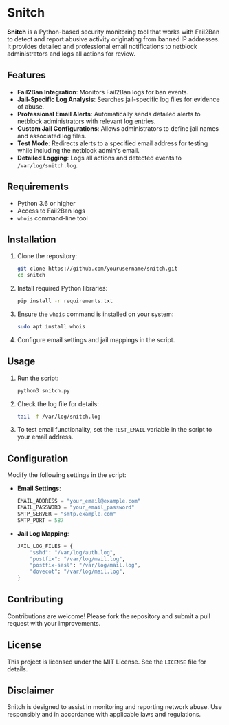# Snitch

**Snitch** is a Python-based security monitoring tool that works with Fail2Ban to detect and report abusive activity originating from banned IP addresses. It provides detailed and professional email notifications to netblock administrators and logs all actions for review.

## Features

- **Fail2Ban Integration**: Monitors Fail2Ban logs for ban events.
- **Jail-Specific Log Analysis**: Searches jail-specific log files for evidence of abuse.
- **Professional Email Alerts**: Automatically sends detailed alerts to netblock administrators with relevant log entries.
- **Custom Jail Configurations**: Allows administrators to define jail names and associated log files.
- **Test Mode**: Redirects alerts to a specified email address for testing while including the netblock admin's email.
- **Detailed Logging**: Logs all actions and detected events to `/var/log/snitch.log`.

## Requirements

- Python 3.6 or higher
- Access to Fail2Ban logs
- `whois` command-line tool

## Installation

1. Clone the repository:
   ```bash
   git clone https://github.com/yourusername/snitch.git
   cd snitch
   ```

2. Install required Python libraries:
   ```bash
   pip install -r requirements.txt
   ```

3. Ensure the `whois` command is installed on your system:
   ```bash
   sudo apt install whois
   ```

4. Configure email settings and jail mappings in the script.

## Usage

1. Run the script:
   ```bash
   python3 snitch.py
   ```

2. Check the log file for details:
   ```bash
   tail -f /var/log/snitch.log
   ```

3. To test email functionality, set the `TEST_EMAIL` variable in the script to your email address.

## Configuration

Modify the following settings in the script:

- **Email Settings**:
  ```python
  EMAIL_ADDRESS = "your_email@example.com"
  EMAIL_PASSWORD = "your_email_password"
  SMTP_SERVER = "smtp.example.com"
  SMTP_PORT = 587
  ```

- **Jail Log Mapping**:
  ```python
  JAIL_LOG_FILES = {
      "sshd": "/var/log/auth.log",
      "postfix": "/var/log/mail.log",
      "postfix-sasl": "/var/log/mail.log",
      "dovecot": "/var/log/mail.log",
  }
  ```

## Contributing

Contributions are welcome! Please fork the repository and submit a pull request with your improvements.

## License

This project is licensed under the MIT License. See the `LICENSE` file for details.

## Disclaimer

Snitch is designed to assist in monitoring and reporting network abuse. Use responsibly and in accordance with applicable laws and regulations.
